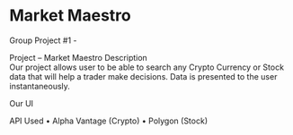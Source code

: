# Market Maestro

Group Project #1 - 

Project – Market Maestro
Description                                                                                                  
Our project allows user to be able to search any Crypto Currency or Stock data that will help a trader make decisions.  Data is presented to the user instantaneously.

Our UI


















API Used
•	Alpha Vantage (Crypto)
•	Polygon (Stock)
